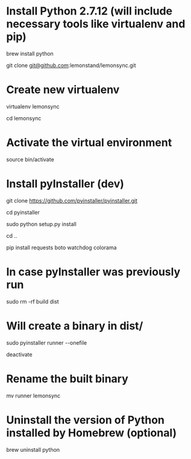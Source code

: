 # Install Python 2.7.12 (will include necessary tools like virtualenv and pip) 

brew install python

git clone git@github.com:lemonstand/lemonsync.git

# Create new virtualenv

virtualenv lemonsync

cd lemonsync

# Activate the virtual environment

source bin/activate

# Install pyInstaller (dev)

git clone https://github.com/pyinstaller/pyinstaller.git

cd pyinstaller

sudo python setup.py install

cd ..

pip install requests boto watchdog colorama

# In case pyInstaller was previously run

sudo rm -rf build dist

# Will create a binary in dist/

sudo pyinstaller runner --onefile

deactivate

# Rename the built binary

mv runner lemonsync

# Uninstall the version of Python installed by Homebrew (optional)

brew uninstall python
